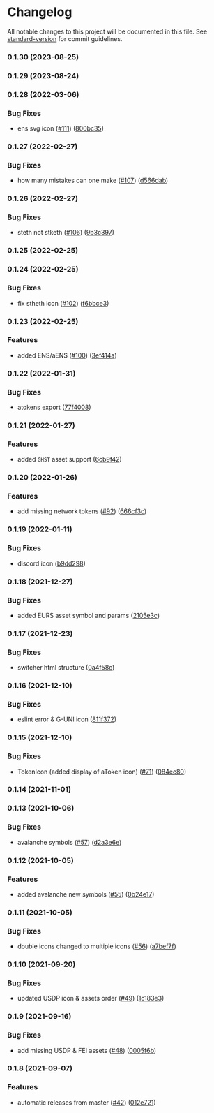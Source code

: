 # Changelog

All notable changes to this project will be documented in this file. See [standard-version](https://github.com/conventional-changelog/standard-version) for commit guidelines.

### 0.1.30 (2023-08-25)

### 0.1.29 (2023-08-24)

### 0.1.28 (2022-03-06)


### Bug Fixes

* ens svg icon ([#111](https://githab.com/aave/aave-ui-kit/issues/111)) ([800bc35](https://githab.com/aave/aave-ui-kit/commit/800bc3567bc7ba13850b7d41958089dff7c85e31))

### 0.1.27 (2022-02-27)


### Bug Fixes

* how many mistakes can one make ([#107](https://githab.com/aave/aave-ui-kit/issues/107)) ([d566dab](https://githab.com/aave/aave-ui-kit/commit/d566dabe0078c42952298e04d35f5e4561e88f4a))

### 0.1.26 (2022-02-27)


### Bug Fixes

* steth not stketh ([#106](https://githab.com/aave/aave-ui-kit/issues/106)) ([9b3c397](https://githab.com/aave/aave-ui-kit/commit/9b3c397a94cbb8c145c7e110bb5d7023992645cf))

### 0.1.25 (2022-02-25)

### 0.1.24 (2022-02-25)


### Bug Fixes

* fix stheth icon ([#102](https://githab.com/aave/aave-ui-kit/issues/102)) ([f6bbce3](https://githab.com/aave/aave-ui-kit/commit/f6bbce397343524bbe03b51e3f6c420502d1b1d6))

### 0.1.23 (2022-02-25)


### Features

* added ENS/aENS ([#100](https://githab.com/aave/aave-ui-kit/issues/100)) ([3ef414a](https://githab.com/aave/aave-ui-kit/commit/3ef414ab1fc3984e8495ba5650886daf875b05a6))

### 0.1.22 (2022-01-31)


### Bug Fixes

* atokens export ([77f4008](https://githab.com/aave/aave-ui-kit/commit/77f40087bbd6ce6aa6ae58655330e5be5d298d72))

### 0.1.21 (2022-01-27)


### Features

* added `GHST` asset support ([6cb9f42](https://githab.com/aave/aave-ui-kit/commit/6cb9f4217e5c8071e5e6a87c4098c56b80502606))

### 0.1.20 (2022-01-26)


### Features

* add missing network tokens ([#92](https://githab.com/aave/aave-ui-kit/issues/92)) ([666cf3c](https://githab.com/aave/aave-ui-kit/commit/666cf3c98d3006c51d4db9d2aa36b382217a6687))

### 0.1.19 (2022-01-11)


### Bug Fixes

* discord icon ([b9dd298](https://githab.com/aave/aave-ui-kit/commit/b9dd298bce3bbbd6118af945b0d2fd0d8d0156e4))

### 0.1.18 (2021-12-27)


### Bug Fixes

* added EURS asset symbol and params ([2105e3c](https://githab.com/aave/aave-ui-kit/commit/2105e3cf21bd5a6d6284e9c733b5b7da347a9360))

### 0.1.17 (2021-12-23)


### Bug Fixes

* switcher html structure ([0a4f58c](https://githab.com/aave/aave-ui-kit/commit/0a4f58cb5e723e4945045ce44ada17afbad90077))

### 0.1.16 (2021-12-10)


### Bug Fixes

* eslint error & G-UNI icon ([811f372](https://githab.com/aave/aave-ui-kit/commit/811f3723679d76380c4e9ba1894d8a675edec2da))

### 0.1.15 (2021-12-10)


### Bug Fixes

* TokenIcon (added display of aToken icon) ([#71](https://githab.com/aave/aave-ui-kit/issues/71)) ([084ec80](https://githab.com/aave/aave-ui-kit/commit/084ec80e1512b4867039215e3b36b58590581b2d))

### 0.1.14 (2021-11-01)

### 0.1.13 (2021-10-06)


### Bug Fixes

* avalanche symbols ([#57](https://githab.com/aave/aave-ui-kit/issues/57)) ([d2a3e6e](https://githab.com/aave/aave-ui-kit/commit/d2a3e6eb6b53f986bb57fc880e29171cceeb5c96))

### 0.1.12 (2021-10-05)


### Features

* added avalanche new symbols ([#55](https://githab.com/aave/aave-ui-kit/issues/55)) ([0b24e17](https://githab.com/aave/aave-ui-kit/commit/0b24e1749ae7f9e2b248b371eed6c6185e4eb634))

### 0.1.11 (2021-10-05)


### Bug Fixes

* double icons changed to multiple icons ([#56](https://githab.com/aave/aave-ui-kit/issues/56)) ([a7bef7f](https://githab.com/aave/aave-ui-kit/commit/a7bef7f4d8b60806a26c91f6502e39131f46ecca))

### 0.1.10 (2021-09-20)


### Bug Fixes

* updated USDP icon & assets order ([#49](https://githab.com/aave/aave-ui-kit/issues/49)) ([1c183e3](https://githab.com/aave/aave-ui-kit/commit/1c183e351b1bb30c023fd908b9bd724698186309))

### 0.1.9 (2021-09-16)


### Bug Fixes

* add missing USDP & FEI assets ([#48](https://githab.com/aave/aave-ui-kit/issues/48)) ([0005f6b](https://githab.com/aave/aave-ui-kit/commit/0005f6bab51c3c3316bc648466dc7d0c510ba224))

### 0.1.8 (2021-09-07)


### Features

* automatic releases from master ([#42](https://githab.com/aave/aave-ui-kit/issues/42)) ([012e721](https://githab.com/aave/aave-ui-kit/commit/012e721214ee5aaf6bde406ed0e7e650954177a6))
